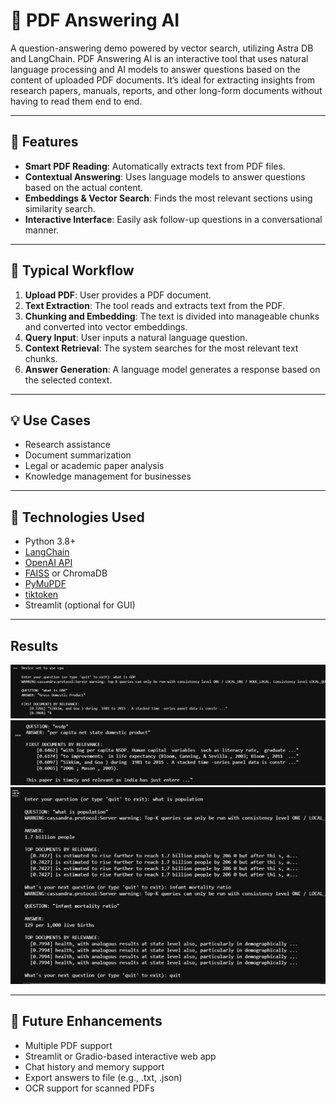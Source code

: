 # 📄 PDF Answering AI

A question-answering demo powered by vector search, utilizing Astra DB and LangChain. PDF Answering AI is an interactive tool that uses natural language processing and AI models to answer questions based on the content of uploaded PDF documents. It’s ideal for extracting insights from research papers, manuals, reports, and other long-form documents without having to read them end to end.


---

## 🧠 Features

- **Smart PDF Reading**: Automatically extracts text from PDF files.
- **Contextual Answering**: Uses language models to answer questions based on the actual content.
- **Embeddings & Vector Search**: Finds the most relevant sections using similarity search.
- **Interactive Interface**: Easily ask follow-up questions in a conversational manner.

---

## 📂 Typical Workflow

1. **Upload PDF**: User provides a PDF document.
2. **Text Extraction**: The tool reads and extracts text from the PDF.
3. **Chunking and Embedding**: The text is divided into manageable chunks and converted into vector embeddings.
4. **Query Input**: User inputs a natural language question.
5. **Context Retrieval**: The system searches for the most relevant text chunks.
6. **Answer Generation**: A language model generates a response based on the selected context.

---

## 💡 Use Cases

- Research assistance  
- Document summarization  
- Legal or academic paper analysis  
- Knowledge management for businesses  

---

## 🔧 Technologies Used

- Python 3.8+
- [LangChain](https://www.langchain.com/)
- [OpenAI API](https://platform.openai.com/)
- [FAISS](https://github.com/facebookresearch/faiss) or ChromaDB
- [PyMuPDF](https://pymupdf.readthedocs.io/en/latest/)
- [tiktoken](https://github.com/openai/tiktoken)
- Streamlit (optional for GUI)

---

## Results

 <img src="images/Screenshot 2025-05-27 183109.png" alt="Model Results" width="600"/>
 <img src="images/Screenshot 2025-05-27 183046.png" alt="Model Results" width="600"/>
 <img src="images/Screenshot 2025-05-27 190157.png" alt="Model Results" width="600"/>

---
## 🧩 Future Enhancements

 - Multiple PDF support
 - Streamlit or Gradio-based interactive web app
 - Chat history and memory support
 - Export answers to file (e.g., .txt, .json)
 - OCR support for scanned PDFs



